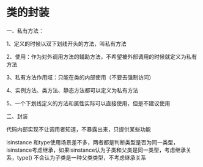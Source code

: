 # 类的封装

一、私有方法：

1、定义的时候以双下划线开头的方法，叫私有方法

2、使用：作为对外调用方法的辅助方法，不希望被外部调用的时候就定义为私有方法

3、私有方法作用域：只能在类的内部使用（不要去强制访问）

4、实例方法、类方法、静态方法都可以定义为私有方法

5、一个下划线定义的方法和属性实际可以直接使用，但是不建议使用

二、封装

代码内部实现不让调用者知道，不暴露出来，只提供某些功能

isinstance 和type使用场景差不多，两者都是判断类型是否为同一类型，isinstance考虑继承，如果isinstance认为子类和父类是同一类型，考虑继承关系，type() 不会认为子类是一种父类类型，不考虑继承关系